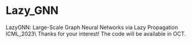 # Lazy_GNN
LazyGNN: Large-Scale Graph Neural Networks via Lazy Propagation ICML_2023\\
Thanks for your interest! The code will be available in OCT.
